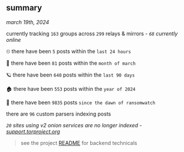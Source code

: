 
## summary
_march 19th, 2024_

currently tracking `163` groups across `299` relays & mirrors - _`68` currently online_

⏲ there have been `5` posts within the `last 24 hours`

🦈 there have been `81` posts within the `month of march`

🪐 there have been `640` posts within the `last 90 days`

🏚 there have been `553` posts within the `year of 2024`

🦕 there have been `9835` posts `since the dawn of ransomwatch`

there are `96` custom parsers indexing posts

_`20` sites using v2 onion services are no longer indexed - [support.torproject.org](https://support.torproject.org/onionservices/v2-deprecation/)_

> see the project [README](https://github.com/joshhighet/ransomwatch#ransomwatch--) for backend technicals
